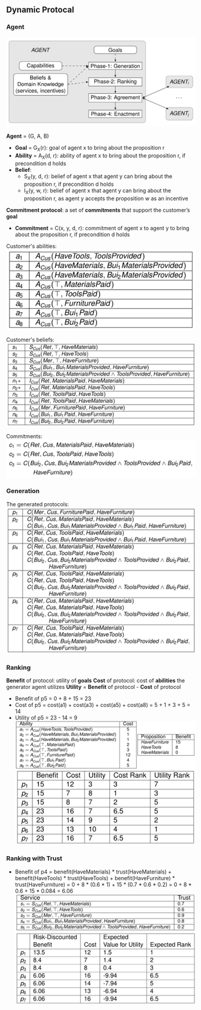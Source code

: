 ## Dynamic Protocal

### Agent

![agent](./pix/agent.png)

**Agent** = (G, A, B)
* **Goal** = G<sub>X</sub>(r): goal of agent x to bring about the proposition r
* **Ability** = A<sub>X</sub>(d, r): ability of agent x to bring about the proposition r, if precondition d holds
* **Belief**:
	* S<sub>X</sub>(y, d, r): belief of agent x that agent y can bring about the proposition r, if precondition d holds
	* I<sub>X</sub>(y, w, r): belief of agent x that agent y can bring about the proposition r, as agent y accepts the proposition w as an incentive

**Commitment protocol**: a set of **commitments** that support the customer’s **goal**
* **Commitment** = C(x, y, d, r): commitment of agent x to agent y to bring about the proposition r, if precondition d holds

Customer's abilities:
![ability](./pix/ability.png)

Customer's beliefs:
![belief](./pix/belief.png)

Commitments:
![commitment](./pix/commitment.png)

### Generation

The generated protocols:
![protocol](./pix/protocol.png)

### Ranking

**Benefit** of protocol: utility of **goals**
**Cost** of protocol: cost of **abilities** the generator agent utilizes
**Utility** = **Benefit** of protocol - **Cost** of protocol

* Benefit of p5 = 0 + 8 + 15 = 23
* Cost of p5 = cost(a1) + cost(a3) + cost(a5) + cost(a8) = 5 + 1 + 3 + 5 = 14
* Utility of p5 = 23 - 14 = 9
![benefit-cost](./pix/benefit-cost.png)
![utility](./pix/utility.png)

### Ranking with Trust

* Benefit of p4 = benefit(HaveMaterials) * trust(HaveMaterials) + benefit(HaveTools) * trust(HaveTools) + benefit(HaveFurniture) * trust(HaveFurniture) = 0 + 8 * (0.6 * 1) + 15 * (0.7 * 0.6 * 0.2) = 0 + 8 * 0.6 + 15 * 0.084 = 6.06
![trust](./pix/trust.png)
![utility-with-trust](./pix/utility-with-trust.png)